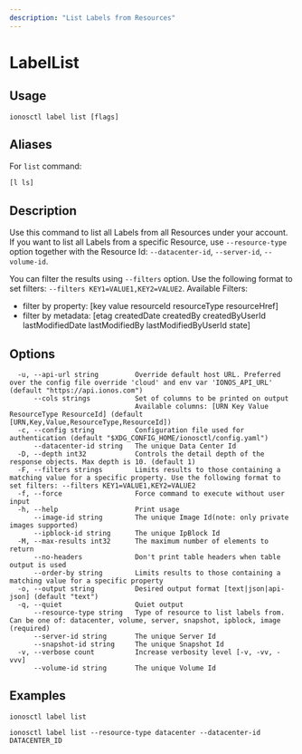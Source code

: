 ```yaml
---
description: "List Labels from Resources"
---
```


# LabelList

## Usage

```text
ionosctl label list [flags]
```

## Aliases

For `list` command:

```text
[l ls]
```

## Description

Use this command to list all Labels from all Resources under your account. If you want to list all Labels from a specific Resource, use `--resource-type` option together with the Resource Id: `--datacenter-id`, `--server-id`, `--volume-id`.

You can filter the results using `--filters` option. Use the following format to set filters: `--filters KEY1=VALUE1,KEY2=VALUE2`.
Available Filters:
* filter by property: [key value resourceId resourceType resourceHref]
* filter by metadata: [etag createdDate createdBy createdByUserId lastModifiedDate lastModifiedBy lastModifiedByUserId state]

## Options

```text
  -u, --api-url string         Override default host URL. Preferred over the config file override 'cloud' and env var 'IONOS_API_URL' (default "https://api.ionos.com")
      --cols strings           Set of columns to be printed on output 
                               Available columns: [URN Key Value ResourceType ResourceId] (default [URN,Key,Value,ResourceType,ResourceId])
  -c, --config string          Configuration file used for authentication (default "$XDG_CONFIG_HOME/ionosctl/config.yaml")
      --datacenter-id string   The unique Data Center Id
  -D, --depth int32            Controls the detail depth of the response objects. Max depth is 10. (default 1)
  -F, --filters strings        Limits results to those containing a matching value for a specific property. Use the following format to set filters: --filters KEY1=VALUE1,KEY2=VALUE2
  -f, --force                  Force command to execute without user input
  -h, --help                   Print usage
      --image-id string        The unique Image Id(note: only private images supported)
      --ipblock-id string      The unique IpBlock Id
  -M, --max-results int32      The maximum number of elements to return
      --no-headers             Don't print table headers when table output is used
      --order-by string        Limits results to those containing a matching value for a specific property
  -o, --output string          Desired output format [text|json|api-json] (default "text")
  -q, --quiet                  Quiet output
      --resource-type string   Type of resource to list labels from. Can be one of: datacenter, volume, server, snapshot, ipblock, image (required)
      --server-id string       The unique Server Id
      --snapshot-id string     The unique Snapshot Id
  -v, --verbose count          Increase verbosity level [-v, -vv, -vvv]
      --volume-id string       The unique Volume Id
```

## Examples

```text
ionosctl label list

ionosctl label list --resource-type datacenter --datacenter-id DATACENTER_ID
```

